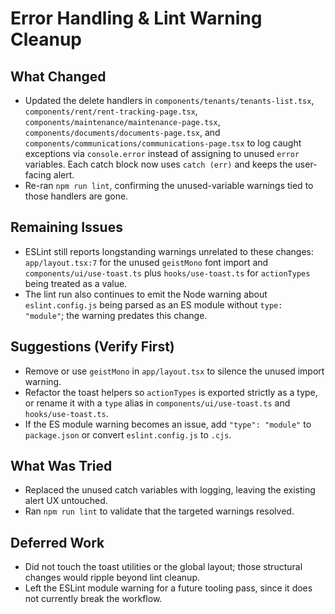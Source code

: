 # Error Handling & Lint Warning Cleanup

## What Changed
- Updated the delete handlers in `components/tenants/tenants-list.tsx`, `components/rent/rent-tracking-page.tsx`, `components/maintenance/maintenance-page.tsx`, `components/documents/documents-page.tsx`, and `components/communications/communications-page.tsx` to log caught exceptions via `console.error` instead of assigning to unused `error` variables. Each catch block now uses `catch (err)` and keeps the user-facing alert.
- Re-ran `npm run lint`, confirming the unused-variable warnings tied to those handlers are gone.

## Remaining Issues
- ESLint still reports longstanding warnings unrelated to these changes: `app/layout.tsx:7` for the unused `geistMono` font import and `components/ui/use-toast.ts` plus `hooks/use-toast.ts` for `actionTypes` being treated as a value.
- The lint run also continues to emit the Node warning about `eslint.config.js` being parsed as an ES module without `type: "module"`; the warning predates this change.

## Suggestions (Verify First)
- Remove or use `geistMono` in `app/layout.tsx` to silence the unused import warning.
- Refactor the toast helpers so `actionTypes` is exported strictly as a type, or rename it with a `type` alias in `components/ui/use-toast.ts` and `hooks/use-toast.ts`.
- If the ES module warning becomes an issue, add `"type": "module"` to `package.json` or convert `eslint.config.js` to `.cjs`.

## What Was Tried
- Replaced the unused catch variables with logging, leaving the existing alert UX untouched.
- Ran `npm run lint` to validate that the targeted warnings resolved.

## Deferred Work
- Did not touch the toast utilities or the global layout; those structural changes would ripple beyond lint cleanup.
- Left the ESLint module warning for a future tooling pass, since it does not currently break the workflow.
